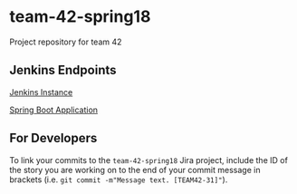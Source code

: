 # team-42-spring18
Project repository for team 42

## Jenkins Endpoints
[Jenkins Instance](http://ec2-52-15-252-244.us-east-2.compute.amazonaws.com:8080/login?from=%2F:8080)

[Spring Boot Application](ec2-18-218-242-189.us-east-2.compute.amazonaws.com)

## For Developers

To link your commits to the `team-42-spring18` Jira project, include the ID of the story you are working on to the end of your commit message in brackets (i.e. `git commit -m"Message text. [TEAM42-31]"`).
